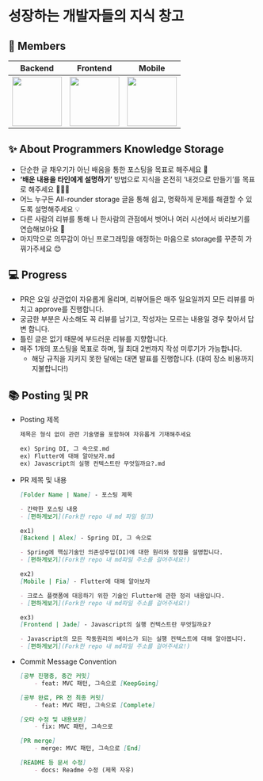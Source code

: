 # 성장하는 개발자들의 지식 창고


## 👥 Members
| Backend | Frontend | Mobile                                                                                                       |
| --- | --- |--------------------------------------------------------------------------------------------------------------|
[<img src="https://avatars.githubusercontent.com/u/59248326?v=4" width="100">](https://github.com/giibeom)| [<img src="https://avatars.githubusercontent.com/u/61952198?v=4" width="100">](https://github.com/dbwjd5864) | [<img src="https://avatars.githubusercontent.com/u/49216939?v=4" width="100">](https://github.com/leeHana21) |


## ✨ About Programmers Knowledge Storage

- 단순한 글 채우기가 아닌 배움을 통한 포스팅을 목표로 해주세요 🌱
- **‘배운 내용을 타인에게 설명하기’** 방법으로 지식을 온전히 ‘내것으로 만들기’를 목표로 해주세요 👨🏻‍🏫
- 어느 누구든 All-rounder storage 글을 통해 쉽고, 명확하게 문제를 해결할 수 있도록 설명해주세요 💡
- 다른 사람의 리뷰를 통해 나 한사람의 관점에서 벗어나 여러 시선에서 바라보기를 연습해보아요 👀
- 마지막으로 의무감이 아닌 프로그래밍을 애정하는 마음으로 storage를 꾸준히 가꿔가주세요 😊

## 💻 Progress

- PR은 요일 상관없이 자유롭게 올리며, 리뷰어들은 매주 일요일까지 모든 리뷰를 마치고 approve를 진행합니다.
- 궁금한 부분은 사소해도 꼭 리뷰를 남기고, 작성자는 모르는 내용일 경우 찾아서 답변 합니다.
- 틀린 글은 없기 때문에 부드러운 리뷰를 지향합니다.
- 매주 1개의 포스팅을 목표로 하며, 월 최대 2번까지 작성 미루기가 가능합니다.
    - 해당 규칙을 지키지 못한 달에는 대면 발표를 진행합니다. (대여 장소 비용까지 지불합니다!)

    
## 📚 Posting 및 PR

- Posting 제목

    ```markdown
    제목은 형식 없이 관련 기술명을 포함하여 자유롭게 기재해주세요
    
    ex) Spring DI, 그 속으로.md
    ex) Flutter에 대해 알아보자.md
    ex) Javascript의 실행 컨텍스트란 무엇일까요?.md
    ```


- PR 제목 및 내용

    ```markdown
    [Folder Name | Name] - 포스팅 제목
    
    - 간략한 포스팅 내용
    - [편하게보기](Fork한 repo 내 md 파일 링크)
    
    ex1)
    [Backend | Alex] - Spring DI, 그 속으로
    
    - Spring에 핵심기술인 의존성주입(DI)에 대한 원리와 장점을 설명합니다.
    - [편하게보기](Fork한 repo 내 md파일 주소를 걸어주세요!)
    
    ex2)
    [Mobile | Fia] - Flutter에 대해 알아보자
    
    - 크로스 플랫폼에 대응하기 위한 기술인 Flutter에 관한 정리 내용입니다.
    - [편하게보기](Fork한 repo 내 md파일 주소를 걸어주세요!)
    
    ex3)
    [Frontend | Jade] - Javascript의 실행 컨텍스트란 무엇일까요?
    
    - Javascript의 모든 작동원리의 베이스가 되는 실행 컨텍스트에 대해 알아봅니다.
    - [편하게보기](Fork한 repo 내 md파일 주소를 걸어주세요!)
    ```

- Commit Message Convention

    ```markdown
    [공부 진행중, 중간 커밋]
        - feat: MVC 패턴, 그속으로 [KeepGoing]
    
    [공부 완료, PR 전 최종 커밋]
        - feat: MVC 패턴, 그속으로 [Complete]
    
    [오타 수정 및 내용보완]
        - fix: MVC 패턴, 그속으로
    
    [PR merge]
        - merge: MVC 패턴, 그속으로 [End]
    
    [README 등 문서 수정]
        - docs: Readme 수정 (제목 자유)
    
    ```
